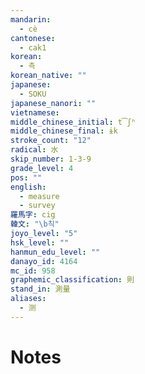 ```yaml
---
mandarin:
  - cè
cantonese:
  - cak1
korean:
  - 측
korean_native: ""
japanese:
  - SOKU
japanese_nanori: ""
vietnamese:
middle_chinese_initial: t͡ʃʰ
middle_chinese_final: ɨk
stroke_count: "12"
radical: 水
skip_number: 1-3-9
grade_level: 4
pos: ""
english:
  - measure
  - survey
羅馬字: cig
韓文: "\b칙"
joyo_level: "5"
hsk_level: ""
hanmun_edu_level: ""
danayo_id: 4164
mc_id: 958
graphemic_classification: 則
stand_in: 測量
aliases:
  - 测
---
```


# Notes
